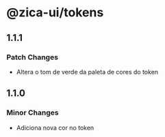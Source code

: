 # @zica-ui/tokens

## 1.1.1

### Patch Changes

- Altera o tom de verde da paleta de cores do token

## 1.1.0

### Minor Changes

- Adiciona nova cor no token
